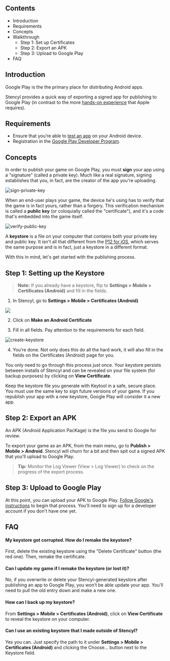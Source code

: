 ## Contents

* Introduction
* Requirements
* Concepts
* Walkthrough
  * Step 1: Set up Certificates
  * Step 2: Export an APK
  * Step 3: Upload to Google Play
* FAQ


## Introduction

Google Play is the the primary place for distributing Android apps.

Stencyl provides a quick way of exporting a signed app for publishing to Google Play (in contrast to the more [hands-on experience](http://www.stencyl.com/help/view/ios-certificates-guide-2) that Apple requires).


## Requirements

* Ensure that you’re able to [test an app](http://www.stencyl.com/help/view/setup-android) on your Android device.
* Registration in the [Google Play Developer Program](http://developer.android.com/distribute/googleplay/publish/register.html).


## Concepts

In order to publish your game on Google Play, you must **sign** your app using a "signature" (called a private key). Much like a real signature, signing establishes that you, in fact, are the creator of the app you're uploading.

![sign-private-key](http://static.stencyl.com/help/images/ios-primer-3.png)

When an end-user plays your game, the device he's using has to verify that the game is in fact yours, rather than a forgery. This verification mechanism is called a **public key** (or coloquially called the "certificate"), and it's a code that's embedded into the game itself.

![verify-public-key](http://static.stencyl.com/help/images/ios-primer-4.png)

A **keystore** is a file on your computer that contains both your private key and public key. It isn't all that different from the [P12 for iOS](http://static.stencyl.com/help/images/ios-primer-6.png), which serves the same purpose and is in fact, just a keystore in a different format.

With this in mind, let's get started with the publishing process.


## Step 1: Setting up the Keystore

> **Note:** If you already have a keystore, flip to **Settings > Mobile > Certificates (Android)** and fill in the fields.

1) In Stencyl, go to **Settings > Mobile > Certificates (Android)**

![](http://static.stencyl.com/help/images/google-play-2.png)

2) Click on **Make an Android Certificate**

3) Fill in all fields. Pay attention to the requirements for each field.

![create-keystore](http://static.stencyl.com/help/images/google-play-3.png)

4) You’re done. Not only does this do all the hard work, it will also fill in the fields on the Certificates (Android) page for you.

You only need to go through this process just once. Your keystore persists between installs of Stencyl and can be revealed on your file system (for backup purposes) by clicking on **View Certificate**.

Keep the keystore file you generate with Keytool in a safe, secure place. You must use the same key to sign future versions of your game. If you republish your app with a new keystore, Google Play will consider it a new app.
 

## Step 2: Export an APK

An APK (Android Application PacKage) is the file you send to Google for review.

To export your game as an APK, from the main menu, go to **Publish > Mobile > Android**. Stencyl will churn for a bit and then spit out a signed APK that you'll upload to Google Play.

> **Tip:** Monitor the Log Viewer (View > Log Viewer) to check on the progress of the export process.
 

## Step 3: Upload to Google Play

At this point, you can upload your APK to Google Play. [Follow Google's instructions](http://developer.android.com/distribute/googleplay/publish/register.html) to begin that process. You'll need to sign up for a developer account if you don't have one yet.
 

## FAQ

#### My keystore got corrupted. How do I remake the keystore?
First, delete the existing keystore using the "Delete Certificate" button (the red one). Then, remake the certificate. 

#### Can I update my game if I remake the keystore (or lost it)?
No, if you overwrite or delete your Stencyl-generated keystore after publishing an app to Google Play, you won’t be able update your app. You'll need to pull the old entry down and make a new one.

#### How can I back up my keystore?
From **Settings > Mobile > Certificates (Android)**, click on **View Certificate** to reveal the keystore on your computer.

#### Can I use an existing keystore that I made outside of Stencyl?
Yes you can. Just specify the path to it under **Settings > Mobile > Certificates (Android)** and clicking the Choose... button next to the Keystore field.
